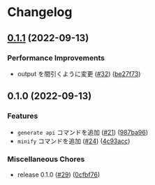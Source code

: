 # Changelog

## [0.1.1](https://github.com/jp-postal-code/address-data-generator/compare/address-data-generator-v0.1.0...address-data-generator-v0.1.1) (2022-09-13)


### Performance Improvements

* output を間引くように変更 ([#32](https://github.com/jp-postal-code/address-data-generator/issues/32)) ([be27f73](https://github.com/jp-postal-code/address-data-generator/commit/be27f7318a046c09ec3d146a531e245e12250587))

## 0.1.0 (2022-09-13)


### Features

* `generate api` コマンドを追加 ([#21](https://github.com/jp-postal-code/address-data-generator/issues/21)) ([987ba96](https://github.com/jp-postal-code/address-data-generator/commit/987ba9662eb85179e1c940860087322a7c0fdbad))
* `minify` コマンドを追加 ([#24](https://github.com/jp-postal-code/address-data-generator/issues/24)) ([4c93acc](https://github.com/jp-postal-code/address-data-generator/commit/4c93accac4ab2d8441fa86af8e9fa7c127449bcf))


### Miscellaneous Chores

* release 0.1.0 ([#29](https://github.com/jp-postal-code/address-data-generator/issues/29)) ([0cfbf76](https://github.com/jp-postal-code/address-data-generator/commit/0cfbf769e4e57436d9cd3fe201ecdc35aee43d87))
